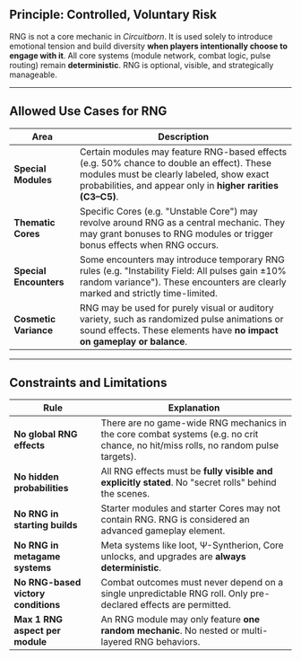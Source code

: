 ## Principle: Controlled, Voluntary Risk

RNG is not a core mechanic in _Circuitborn_. It is used solely to introduce emotional tension and build diversity **when players intentionally choose to engage with it**. All core systems (module network, combat logic, pulse routing) remain **deterministic**. RNG is optional, visible, and strategically manageable.

---

## Allowed Use Cases for RNG

|Area|Description|
|---|---|
|**Special Modules**|Certain modules may feature RNG-based effects (e.g. 50% chance to double an effect). These modules must be clearly labeled, show exact probabilities, and appear only in **higher rarities (C3–C5)**.|
|**Thematic Cores**|Specific Cores (e.g. "Unstable Core") may revolve around RNG as a central mechanic. They may grant bonuses to RNG modules or trigger bonus effects when RNG occurs.|
|**Special Encounters**|Some encounters may introduce temporary RNG rules (e.g. "Instability Field: All pulses gain ±10% random variance"). These encounters are clearly marked and strictly time-limited.|
|**Cosmetic Variance**|RNG may be used for purely visual or auditory variety, such as randomized pulse animations or sound effects. These elements have **no impact on gameplay or balance**.|

---

## Constraints and Limitations

|Rule|Explanation|
|---|---|
|**No global RNG effects**|There are no game-wide RNG mechanics in the core combat systems (e.g. no crit chance, no hit/miss rolls, no random pulse targets).|
|**No hidden probabilities**|All RNG effects must be **fully visible and explicitly stated**. No "secret rolls" behind the scenes.|
|**No RNG in starting builds**|Starter modules and starter Cores may not contain RNG. RNG is considered an advanced gameplay element.|
|**No RNG in metagame systems**|Meta systems like loot, Ψ-Syntherion, Core unlocks, and upgrades are **always deterministic**.|
|**No RNG-based victory conditions**|Combat outcomes must never depend on a single unpredictable RNG roll. Only pre-declared effects are permitted.|
|**Max 1 RNG aspect per module**|An RNG module may only feature **one random mechanic**. No nested or multi-layered RNG behaviors.|
